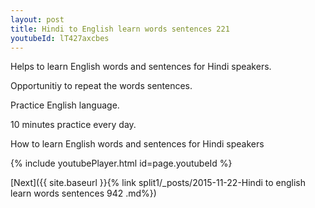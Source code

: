 ```yaml
---
layout: post
title: Hindi to English learn words sentences 221 
youtubeId: lT427axcbes
---
```

 
 
Helps to learn English words and sentences for Hindi speakers.

Opportunitiy to repeat the words sentences. 

Practice English language. 
 
10 minutes practice every day. 
 
How to learn English words and sentences for Hindi speakers 
 
{% include youtubePlayer.html id=page.youtubeId %}
 
 
[Next]({{ site.baseurl }}{% link  split1/_posts/2015-11-22-Hindi to english learn words sentences 942 .md%})
 
